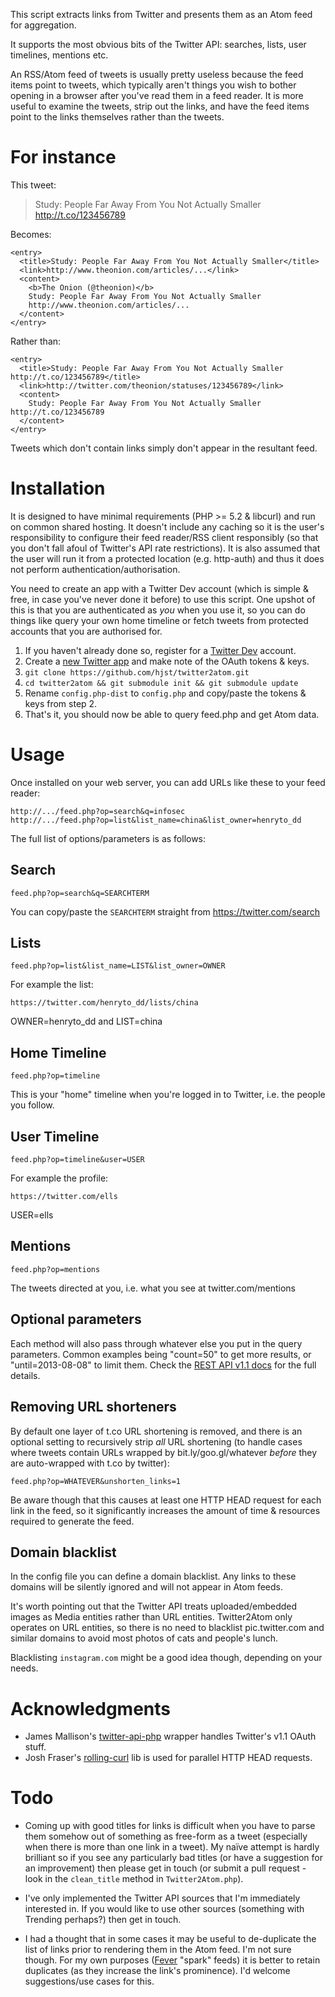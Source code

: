 This script extracts links from Twitter and presents them as an Atom feed for
aggregation.

It supports the most obvious bits of the Twitter API: searches, lists, user
timelines, mentions etc.

An RSS/Atom feed of tweets is usually pretty useless because the feed items
point to tweets, which typically aren't things you wish to bother opening in a
browser after you've read them in a feed reader. It is more useful to examine
the tweets, strip out the links, and have the feed items point to the links
themselves rather than the tweets.


For instance
============

This tweet:

> Study: People Far Away From You Not Actually Smaller http://t.co/123456789

Becomes:

    <entry>
      <title>Study: People Far Away From You Not Actually Smaller</title>
      <link>http://www.theonion.com/articles/...</link>
      <content>
        <b>The Onion (@theonion)</b>
        Study: People Far Away From You Not Actually Smaller
        http://www.theonion.com/articles/...
      </content>
    </entry>

Rather than:

    <entry>
      <title>Study: People Far Away From You Not Actually Smaller http://t.co/123456789</title>
      <link>http://twitter.com/theonion/statuses/123456789</link>
      <content>
        Study: People Far Away From You Not Actually Smaller http://t.co/123456789
      </content>
    </entry>

Tweets which don't contain links simply don't appear in the resultant feed.


Installation
============

It is designed to have minimal requirements (PHP >= 5.2 & libcurl) and run on
common shared hosting. It doesn't include any caching so it is the user's
responsibility to configure their feed reader/RSS client responsibly (so that
you don't fall afoul of Twitter's API rate restrictions). It is also assumed that
the user will run it from a protected location (e.g.  http-auth) and thus it does
not perform authentication/authorisation.

You need to create an app with a Twitter Dev account (which is simple & free,
in case you've never done it before) to use this script. One upshot of this is
that you are authenticated as *you* when you use it, so you can do things like
query your own home timeline or fetch tweets from protected accounts that you
are authorised for.

1. If you haven't already done so, register for a [Twitter Dev][] account.
2. Create a [new Twitter app][] and make note of the OAuth tokens & keys.
3. `git clone https://github.com/hjst/twitter2atom.git`
4. `cd twitter2atom && git submodule init && git submodule update`
5. Rename `config.php-dist` to `config.php` and copy/paste the tokens & keys
   from step 2.
6. That's it, you should now be able to query feed.php and get Atom data.


Usage
=====

Once installed on your web server, you can add URLs like these to your feed
reader:

    http://.../feed.php?op=search&q=infosec
    http://.../feed.php?op=list&list_name=china&list_owner=henryto_dd

The full list of options/parameters is as follows:

Search
------

    feed.php?op=search&q=SEARCHTERM

You can copy/paste the `SEARCHTERM` straight from https://twitter.com/search

Lists
-----

    feed.php?op=list&list_name=LIST&list_owner=OWNER

For example the list:

    https://twitter.com/henryto_dd/lists/china

OWNER=henryto_dd and LIST=china

Home Timeline
-------------

    feed.php?op=timeline

This is your "home" timeline when you're logged in to Twitter, i.e. the people
you follow.

User Timeline
-------------

    feed.php?op=timeline&user=USER

For example the profile:

    https://twitter.com/ells

USER=ells

Mentions
--------

    feed.php?op=mentions

The tweets directed at you, i.e. what you see at twitter.com/mentions

Optional parameters
-------------------

Each method will also pass through whatever else you put in the query
parameters. Common examples being "count=50" to get more results, or
"until=2013-08-08" to limit them. Check the [REST API v1.1 docs][] for the full
details.

Removing URL shorteners
-----------------------

By default one layer of t.co URL shortening is removed, and there is an
optional setting to recursively strip *all* URL shortening (to handle cases
where tweets contain URLs wrapped by bit.ly/goo.gl/whatever *before* they
are auto-wrapped with t.co by twitter):

    feed.php?op=WHATEVER&unshorten_links=1

Be aware though that this causes at least one HTTP HEAD request for each link
in the feed, so it significantly increases the amount of time & resources
required to generate the feed.

Domain blacklist
----------------

In the config file you can define a domain blacklist. Any links to these
domains will be silently ignored and will not appear in Atom feeds. 

It's worth pointing out that the Twitter API treats uploaded/embedded images as
Media entities rather than URL entities. Twitter2Atom only operates on URL
entities, so there is no need to blacklist pic.twitter.com and similar domains
to avoid most photos of cats and people's lunch.

Blacklisting `instagram.com` might be a good idea though, depending on your
needs.

Acknowledgments
===============

* James Mallison's [twitter-api-php][] wrapper handles Twitter's v1.1 OAuth stuff.
* Josh Fraser's [rolling-curl][] lib is used for parallel HTTP HEAD requests.


Todo
====

* Coming up with good titles for links is difficult when you have to parse them
  somehow out of something as free-form as a tweet (especially when there is
  more than one link in a tweet). My naïve attempt is hardly brilliant so if you
  see any particularly bad titles (or have a suggestion for an improvement) then
  please get in touch (or submit a pull request - look in the `clean_title`
  method in `Twitter2Atom.php`).

* I've only implemented the Twitter API sources that I'm immediately interested
  in. If you would like to use other sources (something with Trending perhaps?)
  then get in touch.

* I had a thought that in some cases it may be useful to de-duplicate the list
  of links prior to rendering them in the Atom feed. I'm not sure though. For
  my own purposes ([Fever][] "spark" feeds) it is better to retain duplicates
  (as they increase the link's prominence). I'd welcome suggestions/use cases
  for this.


[twitter-api-php]: https://github.com/J7mbo/twitter-api-php
[Fever]: http://feedafever.com/
[Twitter Dev]: https://dev.twitter.com/
[new Twitter app]: https://dev.twitter.com/apps/new
[REST API v1.1 docs]: https://dev.twitter.com/docs/api/1.1
[rolling-curl]: https://github.com/joshfraser/rolling-curl
